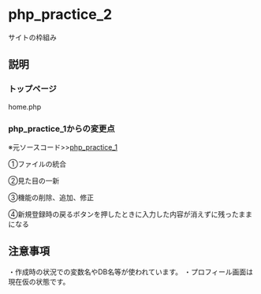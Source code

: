 # php_practice_2
サイトの枠組み

## 説明
### トップページ
home.php
### php_practice_1からの変更点
※元ソースコード>>[php_practice_1](https://github.com/shuya1d8/php_practice_1)

①ファイルの統合

②見た目の一新

③機能の削除、追加、修正

④新規登録時の戻るボタンを押したときに入力した内容が消えずに残ったままになる

## 注意事項
・作成時の状況での変数名やDB名等が使われています。
・プロフィール画面は現在仮の状態です。

